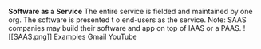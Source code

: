**Software as a Service**
The entire service is fielded and maintained by one org. The software is presented t o end-users as the service.
	Note: SAAS companies may build their software and app on top of IAAS or a PAAS.
![[SAAS.png]]
Examples
	Gmail
	YouTube
